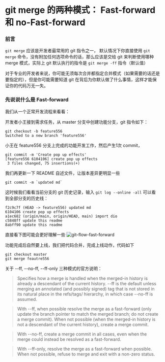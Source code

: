 # git merge 的两种模式： Fast-forward 和 no-Fast-forward

### 前言
`git merge` 应该是开发者最常用的 git 指令之一，
默认情况下你直接使用 `git merge` 命令，没有附加任何选项命令的话，那么应该是交给 git 来判断使用哪种 merge 模式，实际上 git 默认执行的指令是 `git merge -ff` 指令（默认值）

对于专业的开发者来说，你可能无须每次合并都指定合并模式（如果需要的话还是要指定的），但是你可能需要知道 git 在背后为你默认做了什么事情，这样才能保证你的代码万无一失。

### 先说说什么是 Fast-forward

我们从一个正常开发流程来看看：

开发者小王接到需求任务，从 master 分支中创建功能分支，git 指令如下：
```console
git checkout -b feature556
Switched to a new branch 'feature556'
```

小王在 feature556 分支上完成的功能开发工作，然后产生1次 commit，
```console
git commit -m 'Create pop up effects'
[feature556 6104106] create pop up effects
 3 files changed, 75 insertions(+)
```

我们再更新一下 README 自述文件，让版本差异更明显一些
```console
git commit -m `updated md`
```

这时候我们看看当前分支的 git 历史记录，输入 `git log --online -all` 可以看到全部分支的历史线：
```console
f2c9c7f (HEAD -> feature556) updated md
6104106 create pop up effects
a1ec682 (origin/main, origin/HEAD, main) import dio
c5848ff update this readme
8abff90 update this readme
```

直接看下图可能会更好理解一些
![git-flow-fast-forward](https://pcloud-1258173945.cos.ap-guangzhou.myqcloud.com/uPic/40WjpK.png)

功能完成后自然要上线，我们把代码合并，完成上线动作，代码如下
```console
git checkout master
git merge feautre556

```


关于 --ff, --no-ff, --ff-only 三种模式的官方说明：
> Specifies how a merge is handled when the merged-in history is already a descendant of the current history.  --ff is the default unless merging an annotated (and possibly signed) tag that is not stored in its natural place in the refs/tags/ hierarchy, in which case --no-ff is assumed. 

> With --ff, when possible resolve the merge as a fast-forward (only update the branch pointer to match the merged branch; do not create a merge commit). When not possible (when the merged-in history is not a descendant of the current history), create a merge commit.

> With --no-ff, create a merge commit in all cases, even when the merge could instead be resolved as a fast-forward.

> With --ff-only, resolve the merge as a fast-forward when possible. When not possible, refuse to merge and exit with a non-zero status.